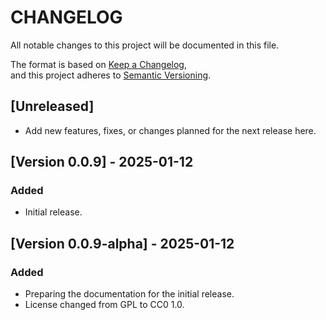 # CHANGELOG

All notable changes to this project will be documented in this file.

The format is based on [Keep a Changelog](https://keepachangelog.com/en/1.0.0/),  
and this project adheres to [Semantic Versioning](https://semver.org/).

## [Unreleased]
- Add new features, fixes, or changes planned for the next release here.

<!--  ### Added
## [Version 0.9.0] - 2025-01-12

- List newly added features.
- Example: Support for Python 3.11.

### Changed
- List updates to existing features.
- Example: Improved logging for better traceability.

### Fixed
- List bug fixes.
- Example: Fixed issue with `example_function()` throwing a ValueError.

### Removed
- List removed features or deprecated items.
- Example: Removed support for Python 2.7.

---

## [Version x.y.z] - YYYY-MM-DD
### Added
- Initial release.
- Example: Added core functionalities including X, Y, Z.

-->

## [Version 0.0.9] - 2025-01-12

### Added

- Initial release.

## [Version 0.0.9-alpha] - 2025-01-12

### Added

- Preparing the documentation for the initial release.
- License changed from GPL to CC0 1.0.

